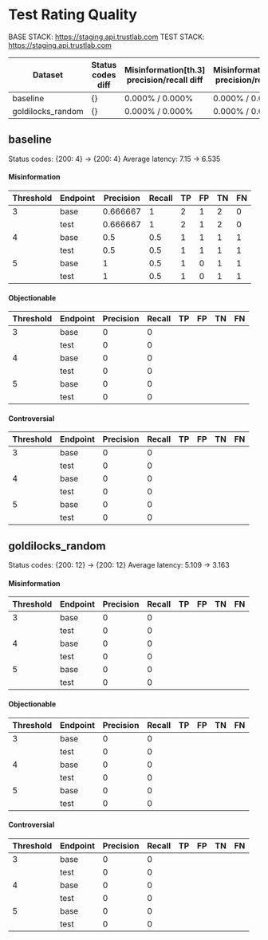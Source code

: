 # Test Rating Quality
BASE STACK: https://staging.api.trustlab.com
TEST STACK: https://staging.api.trustlab.com

| Dataset           | Status codes diff   | Misinformation[th.3] precision/recall diff   | Misinformation[th.4] precision/recall diff   | Misinformation[th.5] precision/recall diff   | Objectionable[th.3] precision/recall diff   | Objectionable[th.4] precision/recall diff   | Objectionable[th.5] precision/recall diff   | Controversial[th.3] precision/recall diff   | Controversial[th.4] precision/recall diff   | Controversial[th.5] precision/recall diff   |
|-------------------|---------------------|----------------------------------------------|----------------------------------------------|----------------------------------------------|---------------------------------------------|---------------------------------------------|---------------------------------------------|---------------------------------------------|---------------------------------------------|---------------------------------------------|
| baseline          | {}                  | 0.000% / 0.000%                              | 0.000% / 0.000%                              | 0.000% / 0.000%                              | 0.000% / 0.000%                             | 0.000% / 0.000%                             | 0.000% / 0.000%                             | 0.000% / 0.000%                             | 0.000% / 0.000%                             | 0.000% / 0.000%                             |
| goldilocks_random | {}                  | 0.000% / 0.000%                              | 0.000% / 0.000%                              | 0.000% / 0.000%                              | 0.000% / 0.000%                             | 0.000% / 0.000%                             | 0.000% / 0.000%                             | 0.000% / 0.000%                             | 0.000% / 0.000%                             | 0.000% / 0.000%                             |

## baseline
Status codes: {200: 4} -> {200: 4}
Average latency: 7.15 -> 6.535
#### Misinformation
|   Threshold | Endpoint   |   Precision |   Recall |   TP |   FP |   TN |   FN |
|-------------|------------|-------------|----------|------|------|------|------|
|           3 | base       |    0.666667 |      1   |    2 |    1 |    2 |    0 |
|             | test       |    0.666667 |      1   |    2 |    1 |    2 |    0 |
|           4 | base       |    0.5      |      0.5 |    1 |    1 |    1 |    1 |
|             | test       |    0.5      |      0.5 |    1 |    1 |    1 |    1 |
|           5 | base       |    1        |      0.5 |    1 |    0 |    1 |    1 |
|             | test       |    1        |      0.5 |    1 |    0 |    1 |    1 |

#### Objectionable
|   Threshold | Endpoint   |   Precision |   Recall | TP   | FP   | TN   | FN   |
|-------------|------------|-------------|----------|------|------|------|------|
|           3 | base       |           0 |        0 |      |      |      |      |
|             | test       |           0 |        0 |      |      |      |      |
|           4 | base       |           0 |        0 |      |      |      |      |
|             | test       |           0 |        0 |      |      |      |      |
|           5 | base       |           0 |        0 |      |      |      |      |
|             | test       |           0 |        0 |      |      |      |      |

#### Controversial
|   Threshold | Endpoint   |   Precision |   Recall | TP   | FP   | TN   | FN   |
|-------------|------------|-------------|----------|------|------|------|------|
|           3 | base       |           0 |        0 |      |      |      |      |
|             | test       |           0 |        0 |      |      |      |      |
|           4 | base       |           0 |        0 |      |      |      |      |
|             | test       |           0 |        0 |      |      |      |      |
|           5 | base       |           0 |        0 |      |      |      |      |
|             | test       |           0 |        0 |      |      |      |      |

## goldilocks_random
Status codes: {200: 12} -> {200: 12}
Average latency: 5.109 -> 3.163
#### Misinformation
|   Threshold | Endpoint   |   Precision |   Recall | TP   | FP   | TN   | FN   |
|-------------|------------|-------------|----------|------|------|------|------|
|           3 | base       |           0 |        0 |      |      |      |      |
|             | test       |           0 |        0 |      |      |      |      |
|           4 | base       |           0 |        0 |      |      |      |      |
|             | test       |           0 |        0 |      |      |      |      |
|           5 | base       |           0 |        0 |      |      |      |      |
|             | test       |           0 |        0 |      |      |      |      |

#### Objectionable
|   Threshold | Endpoint   |   Precision |   Recall | TP   | FP   | TN   | FN   |
|-------------|------------|-------------|----------|------|------|------|------|
|           3 | base       |           0 |        0 |      |      |      |      |
|             | test       |           0 |        0 |      |      |      |      |
|           4 | base       |           0 |        0 |      |      |      |      |
|             | test       |           0 |        0 |      |      |      |      |
|           5 | base       |           0 |        0 |      |      |      |      |
|             | test       |           0 |        0 |      |      |      |      |

#### Controversial
|   Threshold | Endpoint   |   Precision |   Recall | TP   | FP   | TN   | FN   |
|-------------|------------|-------------|----------|------|------|------|------|
|           3 | base       |           0 |        0 |      |      |      |      |
|             | test       |           0 |        0 |      |      |      |      |
|           4 | base       |           0 |        0 |      |      |      |      |
|             | test       |           0 |        0 |      |      |      |      |
|           5 | base       |           0 |        0 |      |      |      |      |
|             | test       |           0 |        0 |      |      |      |      |
